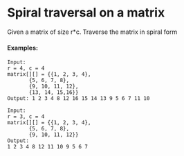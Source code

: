# Spiral traversal on a matrix

Given a matrix of size r*c. Traverse the matrix in spiral form

#### Examples:
    Input:
    r = 4, c = 4
    matrix[][] = {{1, 2, 3, 4},
           {5, 6, 7, 8},
           {9, 10, 11, 12},
           {13, 14, 15,16}}
    Output: 1 2 3 4 8 12 16 15 14 13 9 5 6 7 11 10

    Input:
    r = 3, c = 4  
    matrix[][] = {{1, 2, 3, 4},
           {5, 6, 7, 8},
           {9, 10, 11, 12}}
    Output: 
    1 2 3 4 8 12 11 10 9 5 6 7